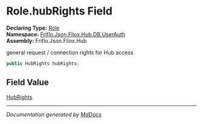 ﻿<!--  
  <auto-generated>   
    The contents of this file were generated by a tool.  
    Changes to this file may be list if the file is regenerated  
  </auto-generated>   
-->

# Role.hubRights Field

**Declaring Type:** [Role](../index.md)  
**Namespace:** [Friflo.Json.Fliox.Hub.DB.UserAuth](../../index.md)  
**Assembly:** Friflo.Json.Fliox.Hub

general request \/ connection rights for Hub access

```csharp
public HubRights hubRights;
```

## Field Value

[HubRights](../../../../Host/Auth/Rights/HubRights/index.md)

___

*Documentation generated by [MdDocs](https://github.com/ap0llo/mddocs)*
